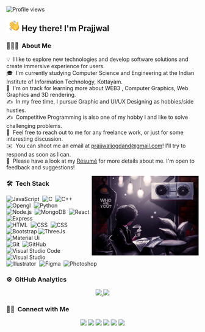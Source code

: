 ![Profile views](https://gpvc.arturio.dev/prajjwaljogdand) <br>

<img alt="Night Coding" src="./assets/Hand%20Wave.gif" width='40' align="left"/><h2>Hey there! I'm Prajjwal</h2>
### 👨🏻‍💻 &nbsp;About Me

💡 &nbsp;I like to explore new technologies and develop software solutions and create immersive experience for users. \
🎓 &nbsp;I'm currently studying Computer Science and Engineering at the Indian Institute of Information Technology, Kottayam.\
🌱 &nbsp;I'm on track for learning more about WEB3 , Computer Graphics, Web Graphics and 3D rendering.\
✍️ &nbsp;In my free time, I pursue Graphic and UI/UX Designing as hobbies/side hustles.\
✍️ &nbsp;Competitive Programming is also one of my hobby I and like to solve challenging problems.\
💬 &nbsp;Feel free to reach out to me for any freelance work, or just for some interesting discussion.\
✉️ &nbsp;You can shoot me an email at prajjwaljogdand@gmail.com! I'll try to respond as soon as I can.\
📄 &nbsp;Please have a look at my [Résumé](https://) for more details about me. I'm open to feedback and suggestions!

<img alt="Night Coding" src="https://raw.githubusercontent.com/prajjwaljogdand/prajjwaljogdand/master/assets/art-1.png" width="280" align="right"/>

### 🛠 &nbsp;Tech Stack

![JavaScript](https://img.shields.io/badge/-JavaScript-05122A?style=flat&logo=javascript)&nbsp;
![C](https://img.shields.io/badge/-C-05122A?style=flat&logo=C&logoColor=A8B9CC)&nbsp;
![C++](https://img.shields.io/badge/-C++-05122A?style=flat&logo=C%2B%2B&logoColor=00599C)&nbsp;
![Opengl](https://img.shields.io/badge/-Opengl-05122A?style=flat&logo=opengl&logoColor=00599C)&nbsp;
![Python](https://img.shields.io/badge/-Python-05122A?style=flat&logo=python)&nbsp;\
![Node.js](https://img.shields.io/badge/-Node.js-05122A?style=flat&logo=node.js)&nbsp;
![MongoDB](https://img.shields.io/badge/-MongoDB-05122A?style=flat&logo=mongodb)&nbsp;
![React](https://img.shields.io/badge/-React-05122A?style=flat&logo=react)&nbsp;
![Express](https://img.shields.io/badge/-Express-05122A?style=flat&logo=express&logoColor=ffffff)\
![HTML](https://img.shields.io/badge/-HTML-05122A?style=flat&logo=HTML5)&nbsp;
![CSS](https://img.shields.io/badge/-CSS-05122A?style=flat&logo=CSS3&logoColor=1572B6)&nbsp;
![CSS](https://img.shields.io/badge/-Sass-05122A?style=flat&logo=sass&logoColor=CC6699)&nbsp;
![Bootstrap](https://img.shields.io/badge/-Bootstrap-05122A?style=flat&logo=bootstrap&logoColor=563D7C)
![ThreeJs](https://img.shields.io/badge/-ThreeJs-05122A?style=flat&logo=three.js&logoColor=ffffff)
![Material Ui](https://img.shields.io/badge/-Material%20UI-05122A?style=flat&logo=mui&logoColor=007FFF)\
![Git](https://img.shields.io/badge/-Git-05122A?style=flat&logo=git)&nbsp;
![GitHub](https://img.shields.io/badge/-GitHub-05122A?style=flat&logo=github)&nbsp;
![Visual Studio Code](https://img.shields.io/badge/-Visual%20Studio%20Code-05122A?style=flat&logo=visual-studio-code&logoColor=007ACC)&nbsp;
![Visual Studio](https://img.shields.io/badge/-Visual%20Studio-05122A?style=flat&logo=visual-studio&logoColor=A020F0)&nbsp;\
![Illustrator](https://img.shields.io/badge/-Illustrator-05122A?style=flat&logo=adobe-illustrator)&nbsp;
![Figma](https://img.shields.io/badge/-Figma-05122A?style=flat&logo=figma)&nbsp;
![Photoshop](https://img.shields.io/badge/-Photoshop-05122A?style=flat&logo=adobe-photoshop)&nbsp;

### ⚙️ &nbsp;GitHub Analytics

<p align="center">
<a href="https://github.com/prajjwaljogdand">
  <img height="180em" src="https://github-readme-stats-eight-theta.vercel.app/api?username=prajjwaljogdand&show_icons=true&theme=algolia&include_all_commits=true&count_private=true"/>
  <img height="180em" src="https://github-readme-stats-eight-theta.vercel.app/api/top-langs/?username=prajjwaljogdand&layout=compact&langs_count=8&theme=algolia"/>
</a>
</p>

### 🤝🏻 &nbsp;Connect with Me

<p align="center">
<a href="https://linkedin.com/in/prajjwal-jogdand-562792201"><img src="https://img.shields.io/badge/-prajjwal%20jogdand-0077B5?style=flat&logo=Linkedin&logoColor=white"/></a>
<a href="mailto:prajjwaljogdand@gmail.com"><img src="https://img.shields.io/badge/-prajjwaljogdand@gmail.com-D14836?style=flat&logo=Gmail&logoColor=white"/></a>
<a href="https://instagram.com/prajjwaljogdand1"><img src="https://img.shields.io/badge/-@prajjwaljogdand1-E4405F?style=flat&logo=Instagram&logoColor=white"/></a>
<a href="https://facebook.com/prajjwaljogdand"><img src="https://img.shields.io/badge/-@prajjwaljogdand-1877F2?style=flat&logo=Facebook&logoColor=white"/></a>
<a href="https://www.codechef.com/users/prajjwal2304"><img src="https://img.shields.io/badge/-@prajjwal2304-B92B27?style=flat&logo=codechef&logoColor=white"/></a>
<a href="https://www.behance.net/prajjwaljogdand"><img src="https://img.shields.io/badge/-@prajjwaljogdand-000000?style=flat&logo=Behance&logoColor=white"/></a>
</p>
